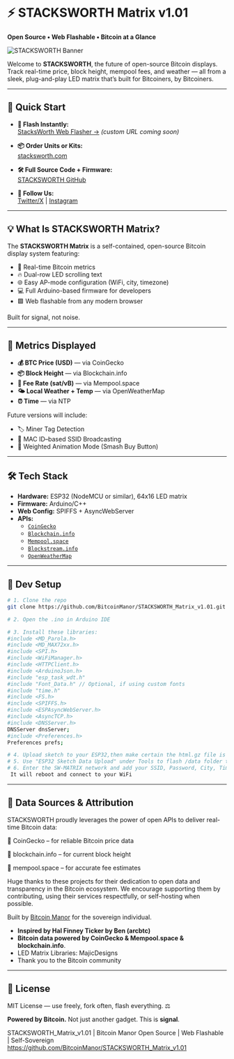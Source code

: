 # ⚡ STACKSWORTH Matrix v1.01  
**Open Source • Web Flashable • Bitcoin at a Glance**

![STACKSWORTH Banner](https://github.com/YourUser/STACKSWORTH_Matrix_v1.01/raw/main/assets/stacksworth_banner.png)

Welcome to **STACKSWORTH**, the future of open-source Bitcoin displays.  
Track real-time price, block height, mempool fees, and weather — all from a sleek, plug-and-play LED matrix 
that’s built for Bitcoiners, by Bitcoiners.

---

## 🚀 Quick Start

- **🔌 Flash Instantly:**  
  [StacksWorth Web Flasher →](https://bitcoinmanor.github.io/BLOKDBIT_WebFlasher/) *(custom URL coming soon)*

- **📦 Order Units or Kits:**  
  [stacksworth.com](https://stacksworth.com)

- **🛠 Full Source Code + Firmware:**  
  [STACKSWORTH GitHub](https://github.com/BitcoinManor/STACKSWORTH_Matrix_v1.01)

- **🎉 Follow Us:**  
  [Twitter/X](https://x.com/BitcoinManor) | [Instagram](https://www.instagram.com/bitcoinmanor/)

---

## 💡 What Is STACKSWORTH Matrix?

The **STACKSWORTH Matrix** is a self-contained, open-source Bitcoin display system featuring:

- 🧠 Real-time Bitcoin metrics
- 🔥 Dual-row LED scrolling text
- 🌐 Easy AP-mode configuration (WiFi, city, timezone)
- 💻 Full Arduino-based firmware for developers
- 🟩 Web flashable from any modern browser

Built for signal, not noise.

---

## 🧱 Metrics Displayed

- **💰 BTC Price (USD)** — via CoinGecko  
- **📦 Block Height** — via Blockchain.info  
- **🚦 Fee Rate (sat/vB)** — via Mempool.space  
- **🌤 Local Weather + Temp** — via OpenWeatherMap  
- **⏰ Time** — via NTP

Future versions will include:
- 🏷️ Miner Tag Detection  
- 📶 MAC ID–based SSID Broadcasting  
- 🎲 Weighted Animation Mode (Smash Buy Button)

---

## 🛠 Tech Stack

- **Hardware:** ESP32 (NodeMCU or similar), 64x16 LED matrix
- **Firmware:** Arduino/C++  
- **Web Config:** SPIFFS + AsyncWebServer  
- **APIs:**
  - [`CoinGecko`](https://www.coingecko.com/en/api)
  - [`Blockchain.info`](https://blockchain.info)
  - [`Mempool.space`](https://mempool.space)
  - [`Blockstream.info`](https://blockstream.info)
  - [`OpenWeatherMap`](https://openweathermap.org)

---

## 🧰 Dev Setup

```bash
# 1. Clone the repo
git clone https://github.com/BitcoinManor/STACKSWORTH_Matrix_v1.01.git

# 2. Open the .ino in Arduino IDE

# 3. Install these libraries:
#include <MD_Parola.h>
#include <MD_MAX72xx.h>
#include <SPI.h>
#include <WiFiManager.h>
#include <HTTPClient.h>
#include <ArduinoJson.h>
#include "esp_task_wdt.h"
#include "Font_Data.h" // Optional, if using custom fonts
#include "time.h"
#include <FS.h>
#include <SPIFFS.h>
#include <ESPAsyncWebServer.h>
#include <AsyncTCP.h>
#include <DNSServer.h>
DNSServer dnsServer;
#include <Preferences.h>
Preferences prefs;

# 4. Upload sketch to your ESP32,then make certain the html.gz file is inside the data folder
# 5. Use "ESP32 Sketch Data Upload" under Tools to flash /data folder to SPIFFS
# 6. Enter the SW-MATRIX network and add your SSID, Password, City, TimeZone and hit the Save button.
 It will reboot and connect to your WiFi
```
---

## 🙏 Data Sources & Attribution
STACKSWORTH proudly leverages the power of open APIs to deliver real-time Bitcoin data:

💱 CoinGecko – for reliable Bitcoin price data

🧱 blockchain.info – for current block height

🚦 mempool.space – for accurate fee estimates

Huge thanks to these projects for their dedication to open data and transparency 
in the Bitcoin ecosystem.
We encourage supporting them by contributing, using their services respectfully, 
or self-hosting when possible.

Built by [Bitcoin Manor](https://bitcoinmanor.com) for the sovereign individual.

- **Inspired by Hal Finney Ticker by Ben (arcbtc)**
- **Bitcoin data powered by CoinGecko & Mempool.space & blockchain.info**.
- LED Matrix Libraries: MajicDesigns
- Thank you to the Bitcoin community

---

## 📜 License

MIT License — use freely, fork often, flash everything.
⚖️ 

**Powered by Bitcoin.** Not just another gadget. This is **signal**.

STACKSWORTH_Matrix_v1.01 | Bitcoin Manor
Open Source | Web Flashable | Self-Sovereign
https://github.com/BitcoinManor/STACKSWORTH_Matrix_v1.01

